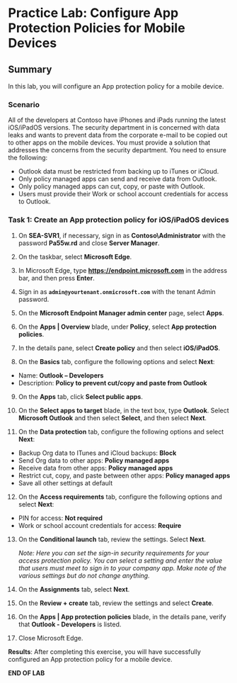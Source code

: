 # Practice Lab: Configure App Protection Policies for Mobile Devices

## Summary

In this lab, you will configure an App protection policy for a mobile device.

### Scenario

All of the developers at Contoso have iPhones and iPads running the latest iOS/iPadOS versions. The security department in is concerned with data leaks and wants to prevent data from the corporate e-mail to be copied out to other apps on the mobile devices. You must provide a solution that addresses the concerns from the security department. You need to ensure the following:

- Outlook data must be restricted from backing up to iTunes or iCloud.
- Only policy managed apps can send and receive data from Outlook.
- Only policy managed apps can cut, copy, or paste with Outlook.
- Users must provide their Work or school account credentials for access to Outlook.

### Task 1: Create an App protection policy for iOS/iPadOS devices

1. On **SEA-SVR1**, if necessary, sign in as **Contoso\\Administrator** with the password **Pa55w.rd** and close **Server Manager**.
    
2. On the taskbar, select **Microsoft Edge**.

3. In Microsoft Edge, type **https://endpoint.microsoft.com** in the address bar, and then press **Enter**. 

4. Sign in as **`admin@yourtenant.onmicrosoft.com`** with the tenant Admin password.

5. On the **Microsoft Endpoint Manager admin center** page, select **Apps**.

6. On the **Apps | Overview** blade, under **Policy**, select **App protection policies**. 

7. In the details pane, select **Create policy** and then select **iOS/iPadOS**.

8. On the **Basics** tab, configure the following options and select **Next**:

- Name: **Outlook – Developers**
- Description: **Policy to prevent cut/copy and paste from Outlook**

9. On the **Apps** tab, click **Select public apps**.

10. On the **Select apps to target** blade, in the text box, type **Outlook**. Select **Microsoft Outlook** and then select **Select**, and then select **Next**.

11. On the **Data protection** tab, configure the following options and select **Next**:

- Backup Org data to ITunes and iCloud backups: **Block**
- Send Org data to other apps: **Policy managed apps**
- Receive data from other apps: **Policy managed apps**
- Restrict cut, copy, and paste between other apps: **Policy managed apps**
- Save all other settings at default

12. On the **Access requirements** tab, configure the following options and select **Next**:

- PIN for access: **Not required**
- Work or school account credentials for access: **Require**

13. On the **Conditional launch** tab, review the settings. Select **Next**.

    _Note: Here you can set the sign-in security requirements for your access protection policy. You can select a setting and enter the value that users must meet to sign in to your company app. Make note of the various settings but do not change anything._

14. On the **Assignments** tab, select **Next**. 

15. On the **Review + create** tab, review the settings and select **Create**. 

17. On the **Apps | App protection policies** blade, in the details pane, verify that **Outlook - Developers** is listed.

18. Close Microsoft Edge.

**Results**: After completing this exercise, you will have successfully configured an App protection policy for a mobile device.

**END OF LAB**
